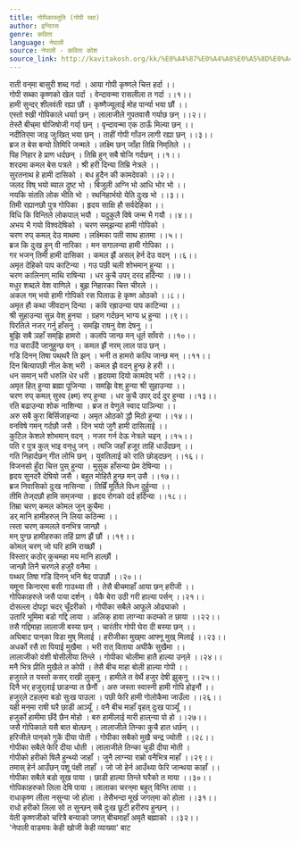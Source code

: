 ```yaml
---
title: गोपिकास्तुति (गोपी रक्षा)
author: इन्दिरस
genre: कविता
language: नेपाली
source: नेपाली - कविता कोश
source_link: http://kavitakosh.org/kk/%E0%A4%87%E0%A4%A8%E0%A5%8D%E0%A4%A6%E0%A4%BF%E0%A4%B0%E0%A4%B8
---
```


राती वन्‌मा बासुरी शब्द गर्दा । आया गोपी कृष्णले चित्त हर्दा ।।  
गोपी सब्का कृष्णको खेल पर्दा । वेन्दावन्मा रासलीला त गर्दा ।।१।।  
हामी सुन्दर् शीलवंती रह्या छौं । कृष्णैज्यूलाई मोह पार्न्या भया छौं ।।  
एस्तो श्खी गोपिकाले धर्याा छन् । लालाजीले गुपतवासै गर्याछ छन् ।।२।।  
तेस्तै बीच्‌मा षोजिषोजी गर्या् छन् । वृन्दावन्मा एक ठाऊँ मिल्या छन् ।।  
नदीतिर्‌मा जाइ जुःखित् भया छन् । ताहीं गोपी गाँउन लागी रह्या छन् ।।३।।  
ब्रज त बेस बन्यो तिमिरि जन्मले । लक्ष्मि छन् जाँहा तिम्रि निम्‌तिले ।।  
पिह निहार हे प्राण धर्दछन् । तिम्रि हुन् सबै षोजि गर्दछन् ।।१।।  
शरदमा कमल बेस पत्रले । श्री हरी दिन्या तिम्रि नेत्रले ।।  
सुरतनाथ हे हामी दासिको । बध हुदैन की कामदेवको ।।२।।  
जलद विष् भयो ब्याल दुष्ट भो । बिजुली अग्नि भो आधि भोर भो ।।  
नयकि संतति लोक भीति भो । रथनिहार्भयो येति दुःख भो ।।३।।  
तिमी रह्यानछौ पुत्र गोपिका । हृदय साक्षि हौ सर्वदेहिका ।।  
विधि कि विन्तिले लोकपाल् भयौ । यदुकुलै विषे जन्म भै गयौ ।।४।।  
अभय भै गयो विश्वदेषिको । चरण सम्‌झन्या हामी गोपिको ।  
चरण रुप् कमल् देउ माथमा । लक्ष्मिका पती साथ हातमा ।।५।।  
ब्रज कि दुःख हुन् वी नारिका । मन सगालन्या हामी गोपिका ।।  
गर भजन् तिमी हामी दासिका । कमल झैं असल् हेर्न देउ वदन् ।।६।।  
अमृत देहिको पाप काटिन्या । गउ पछी चली शोभमान् हुन्या ।।  
चरण कालिनाग् माथि राषिन्या । धर कुचै उपर् दरद हर्दिन्या ।।७।।  
मधुर शब्दले वेश वाणिले । बुझ निहारका चित्त चीरले ।।  
अकल गम् भयो हामी गोपिको रस पिलाऊ हे कृष्ण ओठको ।।८।।  
अमृत हौ कथा जीवदान् दिन्या । कवि रह्राउन्या पाप काटिन्या ।।  
श्री सुहाउन्या सुन्न वेश् हुनया । ग्रहण गर्दछन् भाग्य ध्र् हुन्या ।।९।।  
पिरतिले नजर् गर्नु हाँसनु । समझि राषनु वेश देषनु ।।  
बुझि सबै ञहाँ सम्‌झि हामरो । कलपि जान्छ मन् धूर्त साँवरो ।।१०।।  
गउ चराउँदै जानुहुन्छ वन् । कमल झैं नरम् लाल पाउ छन् ।  
गडि दिनन् तिषा पथ्‌थरै ति झन् । भनी त हामरो कल्पि जान्छ मन् ।।११।।  
दिन बित्यापछी नील केश् भरी । कमल झै वदन् हुन्छ हे हरी ।।  
धन समान् भरी धरुलि धेर धरी । हृदयमा दियो कामदेव् भरी ।।१२।।  
अमृत हित् हुन्या ब्रह्मा पूजिन्या । समझि वेश् हुन्या श्री सुहाउन्या ।।  
चरण रुप् कमल् सुस्व (क्ष्म) रुप् हुन्या । धर कुचै उपर् दर्द दुर हुन्या ।।१३।।  
रति बढाउन्या शोक नाशिन्या । ब्रज त वेणुले स्वाद पाञिन्या ।।  
अरु सबै कुरा बिर्सिजाइन्या । अमृत ओठको द्धौ मिठो हुन्या ।।१४।।  
वनविषे गमन् गर्दछौ जसै । दिन भयो जुगै हामी दासिलाई ।।  
कुटिल केशले शोभमान् वदन् । नजर गर्न देऊ नेत्रले चइन् ।।१५।।  
पति र पुत्र कुल् भाइ वन्‌धु जन् । त्यजि जहाँ हजूर ताहिं धाउँदछन् ।।  
गति निहार्दछन् गीत लोभि छन् । युवतिलाई को राति छोड्दछन् ।।१६।।  
विजनसो हुँदा चित्त पुस् हुन्या । मुसुक हाँसन्या प्रेम देषिन्या ।।  
हृदय सुनदरै देषियो जसै । बहुत मोहितै हुन्छ मन् उसै ।।१७।।  
ब्रज निवासिको दुःख नासिन्या । तिम्रिँ मूर्तिले विध्न दुर्हुन्या ।।  
तीमि तेज्‌दछौ हामि सम्‌जन्या । हृदय रोगको दर्द हर्दिन्या ।।१८।।  
तिम्रा चरण् कमल कोमल जुन् कुचैमा ।  
डर् मानि हामीहरुल् नि लिया कठिन्मा ।।  
त्स्ता चरण् कमलले वनभित्र जान्छौ ।  
मन् पुग्छ हामीहरुका तहिं प्राण झैं छौं ।।१९।।  
कोमल् चरण् जो घरि हामि राख्छौं ।  
विस्तार् कठोर् कुचमहा मय मानि हाल्छौं ।  
जान्छौ तिनै चरणले हजुरै वनैमा ।  
पथ्थर् तिषा गडि दिनन् भनि षेद पाउछौं ।।२०।।  
यमूना किनार्‌मा बसी गाउथ्या ती । तेसै बीचमाहाँ आया छन् हरीजी ।।  
गोपिकाहरुले जसै पाया दर्शन् । येकै बेरा उठी गरी हाल्या पर्सन् ।।२१।।  
दोसल्ला दोपट्टा चदर् चूँदरीको । गोपीका सबैले आफूले ओढ्याको ।  
उतारि भूमिमा बडो गद्दि लाया । अलिक् हावा लाग्न्या कदम्को त छाया ।।२२।।  
तसै गद्दिमाहा लालाजी बस्या छन् । चारंतीर गोपी घेरा दी बस्या छन् ।।  
अघिबाट पान्‌का विडा मुष् मिलाई । हरीजीका मुख्‌मा आफ्नू मुख् मिलाई ।।२३।।  
अधर्को रसै ता पियाई मुखैमा । भरी रात् विताया अघीकै सुखैमा ।।  
लालाजीको वंशी षोसीलीया तिन्ले । गोपीका चोलीमा हातै हाल्या उन्‌ले ।।२४।।  
मनै भित्र प्रीति मुखैले त कोपी । तेसै बीच माहा बोली हाल्या गोपी ।।  
हजुरले त यस्तो कसर् राखी लुक्‌नु । हामीले त वेर्थै हजुर देषी झुक्‌नु ।।२५।।  
दिनै भर् हजुर्‌लाई छाडन्या त छैनौं । अरु जस्ता स्वास्नी हामी गोपि होइनौं ।।  
हजुर्‌ले टहल्‌मा बडो सुःख पाउला । पछी फेरि हामी गोलोकैमा जाउँला ।।२६।।  
यही मन्‌मा राषी घरै छाडी आञ्यूँ । वनै बीच माहाँ वृहत् दुःख पाञ्यूँ ।।  
हजुर्को हामीमा छँदै छैन मोहो । बरु हामीलाई मारी हाल्‌न्या पो हो ।।२७।।  
जसै गोपिकाले यसै बात बोल्छन् । लालाजीले तिन्का कुचै हात धर्छन् ।।  
हरिजीले पान्‌को गुकें दीया पोती । गोपीका सबैको मुखै चन्द्र ज्योती ।।२८।।  
गोपीका सबैले फेरि दीया धोती । लालाजीले तिन्का चुडी दीया मोती ।  
गोपीको हरीको षिलै हुन्थ्यो जाहाँ । जुनै लाग्न्या राम्रो वनैभित्र माहाँ ।।२९।।  
तमास् हेर्न आउँछन् पशू पंक्षी ताहाँ । जो जो हेर्न आउँथ्या फेरि जान्थया काहाँ ।।  
गोपीका सबैले बडो सूख पाया । छाडी हाल्या तिन्ले घरैको त माया ।।३०।।  
गोपिकाहरुको लिला देषि पाया । लालाका चरन्‌मा बहुत् विन्ति लाया ।।  
राधाकृष्ण लीला नसुन्या जो होला । तेसैभन्दा मूर्ख जगत्‌मा को होला ।।३१।।  
राधो हरीको लिला सो त सुन्छन् सबै दुःख छूटी हरीरुप हुन्छन् ।।  
येती कृष्णजीको चरित्रै बन्याको जगत् बीचमाहाँ अमृतै बह्माको ।।३२।।  
'नेपाली वाडमयः केही खोजी केही व्याख्या' बाट
